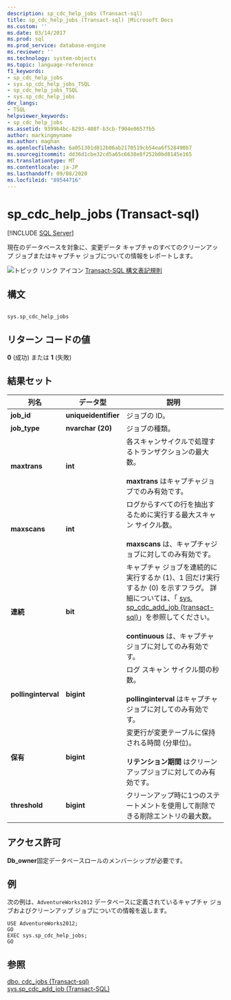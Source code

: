 ```yaml
---
description: sp_cdc_help_jobs (Transact-sql)
title: sp_cdc_help_jobs (Transact-sql) |Microsoft Docs
ms.custom: ''
ms.date: 03/14/2017
ms.prod: sql
ms.prod_service: database-engine
ms.reviewer: ''
ms.technology: system-objects
ms.topic: language-reference
f1_keywords:
- sp_cdc_help_jobs
- sys.sp_cdc_help_jobs_TSQL
- sp_cdc_help_jobs_TSQL
- sys.sp_cdc_help_jobs
dev_langs:
- TSQL
helpviewer_keywords:
- sp_cdc_help_jobs
ms.assetid: 9399b4bc-8293-408f-b3cb-f904e0657fb5
author: markingmyname
ms.author: maghan
ms.openlocfilehash: 6a051301d812b06ab2170519cb54ea6f528490b7
ms.sourcegitcommit: dd36d1cbe32cd5a65c6638e8f252b0bd8145e165
ms.translationtype: MT
ms.contentlocale: ja-JP
ms.lasthandoff: 09/08/2020
ms.locfileid: "89544716"
---
```

# <a name="syssp_cdc_help_jobs-transact-sql"></a>sp_cdc_help_jobs (Transact-sql)
[!INCLUDE [SQL Server](../../includes/applies-to-version/sqlserver.md)]

  現在のデータベースを対象に、変更データ キャプチャのすべてのクリーンアップ ジョブまたはキャプチャ ジョブについての情報をレポートします。  
  
 ![トピック リンク アイコン](../../database-engine/configure-windows/media/topic-link.gif "トピック リンク アイコン") [Transact-SQL 構文表記規則](../../t-sql/language-elements/transact-sql-syntax-conventions-transact-sql.md)  
  
## <a name="syntax"></a>構文  
  
```  
  
sys.sp_cdc_help_jobs  
```  
  
## <a name="return-code-values"></a>リターン コードの値  
 **0** (成功) または **1** (失敗)  
  
## <a name="result-sets"></a>結果セット  
  
|列名|データ型|説明|  
|-----------------|---------------|-----------------|  
|**job_id**|**uniqueidentifier**|ジョブの ID。|  
|**job_type**|**nvarchar (20)**|ジョブの種類。|  
|**maxtrans**|**int**|各スキャンサイクルで処理するトランザクションの最大数。<br /><br /> **maxtrans** はキャプチャジョブでのみ有効です。|  
|**maxscans**|**int**|ログからすべての行を抽出するために実行する最大スキャン サイクル数。<br /><br /> **maxscans** は、キャプチャジョブに対してのみ有効です。|  
|**連続**|**bit**|キャプチャ ジョブを連続的に実行するか (1)、1 回だけ実行するか (0) を示すフラグ。 詳細については、「 [sys. sp_cdc_add_job &#40;transact-sql&#41;](../../relational-databases/system-stored-procedures/sys-sp-cdc-add-job-transact-sql.md)」を参照してください。<br /><br /> **continuous** は、キャプチャジョブに対してのみ有効です。|  
|**pollinginterval**|**bigint**|ログ スキャン サイクル間の秒数。<br /><br /> **pollinginterval** はキャプチャジョブに対してのみ有効です。|  
|**保有**|**bigint**|変更行が変更テーブルに保持される時間 (分単位)。<br /><br /> **リテンション期間** はクリーンアップジョブに対してのみ有効です。|  
|**threshold**|**bigint**|クリーンアップ時に1つのステートメントを使用して削除できる削除エントリの最大数。|  
  
## <a name="permissions"></a>アクセス許可  
 **Db_owner**固定データベースロールのメンバーシップが必要です。  
  
## <a name="examples"></a>例  
 次の例は、`AdventureWorks2012` データベースに定義されているキャプチャ ジョブおよびクリーンアップ ジョブについての情報を返します。  
  
```  
USE AdventureWorks2012;  
GO  
EXEC sys.sp_cdc_help_jobs;  
GO  
```  
  
## <a name="see-also"></a>参照  
 [dbo. cdc_jobs &#40;Transact-sql&#41;](../../relational-databases/system-tables/dbo-cdc-jobs-transact-sql.md)   
 [sys.sp_cdc_add_job &#40;Transact-SQL&#41;](../../relational-databases/system-stored-procedures/sys-sp-cdc-add-job-transact-sql.md)  
  
  
